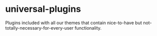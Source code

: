 universal-plugins
=================

Plugins included with all our themes that contain nice-to-have but not-totally-necessary-for-every-user functionality.
